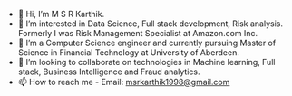 - 👋 Hi, I’m M S R Karthik.
- 👀 I’m interested in Data Science, Full stack development, Risk analysis. Formerly I was Risk Management Specialist at Amazon.com Inc.
- 🌱 I’m a Computer Science engineer and currently pursuing Master of Science in Financial Technology at University of Aberdeen.
- 💞️ I’m looking to collaborate on technologies in Machine learning, Full stack, Business Intelligence and Fraud analytics.
- 📫 How to reach me - Email: msrkarthik1998@gmail.com

<!---
msrkarthik/msrkarthik is a ✨ special ✨ repository because its `README.md` (this file) appears on your GitHub profile.
You can click the Preview link to take a look at your changes.
--->
